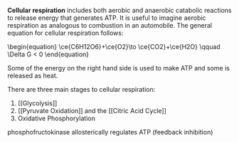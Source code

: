 **Cellular respiration** includes both aerobic and anaerobic catabolic reactions to release energy that generates ATP. It is useful to imagine aerobic respiration as analogous to combustion in an automobile. The general equation for cellular respiration follows:

\begin{equation}
\ce{C6H12O6}+\ce{O2}\to \ce{CO2}+\ce{H2O} \qquad \Delta G < 0
\end{equation}

Some of the energy on the right hand side is used to make ATP and some is released as heat. 

There are three main stages to cellular respiration:

1. [[Glycolysis]]
2. [[Pyruvate Oxidation]] and the [[Citric Acid Cycle]]
3. Oxidative Phosphorylation


phosphofructokinase allosterically regulates ATP (feedback inhibition)